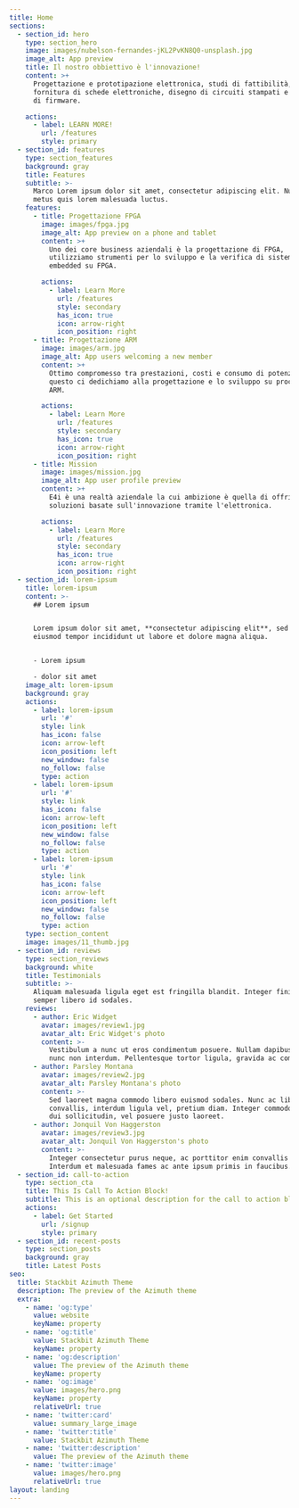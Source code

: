 ```yaml
---
title: Home
sections:
  - section_id: hero
    type: section_hero
    image: images/nubelson-fernandes-jKL2PvKN8Q0-unsplash.jpg
    image_alt: App preview
    title: Il nostro obbiettivo è l'innovazione!
    content: >+
      Progettazione e prototipazione elettronica, studi di fattibilità,
      fornitura di schede elettroniche, disegno di circuiti stampati e sviluppo
      di firmware.

    actions:
      - label: LEARN MORE!
        url: /features
        style: primary
  - section_id: features
    type: section_features
    background: gray
    title: Features
    subtitle: >-
      Marco Lorem ipsum dolor sit amet, consectetur adipiscing elit. Nullam a
      metus quis lorem malesuada luctus.
    features:
      - title: Progettazione FPGA
        image: images/fpga.jpg
        image_alt: App preview on a phone and tablet
        content: >+
          Uno dei core business aziendali è la progettazione di FPGA,
          utilizziamo strumenti per lo sviluppo e la verifica di sistemi
          embedded su FPGA.

        actions:
          - label: Learn More
            url: /features
            style: secondary
            has_icon: true
            icon: arrow-right
            icon_position: right
      - title: Progettazione ARM
        image: images/arm.jpg
        image_alt: App users welcoming a new member
        content: >+
          Ottimo compromesso tra prestazioni, costi e consumo di potenza, per
          questo ci dedichiamo alla progettazione e lo sviluppo su processori
          ARM.

        actions:
          - label: Learn More
            url: /features
            style: secondary
            has_icon: true
            icon: arrow-right
            icon_position: right
      - title: Mission
        image: images/mission.jpg
        image_alt: App user profile preview
        content: >+
          E4i è una realtà aziendale la cui ambizione è quella di offrire
          soluzioni basate sull'innovazione tramite l'elettronica.

        actions:
          - label: Learn More
            url: /features
            style: secondary
            has_icon: true
            icon: arrow-right
            icon_position: right
  - section_id: lorem-ipsum
    title: lorem-ipsum
    content: >-
      ## Lorem ipsum


      Lorem ipsum dolor sit amet, **consectetur adipiscing elit**, sed do
      eiusmod tempor incididunt ut labore et dolore magna aliqua.


      - Lorem ipsum

      - dolor sit amet
    image_alt: lorem-ipsum
    background: gray
    actions:
      - label: lorem-ipsum
        url: '#'
        style: link
        has_icon: false
        icon: arrow-left
        icon_position: left
        new_window: false
        no_follow: false
        type: action
      - label: lorem-ipsum
        url: '#'
        style: link
        has_icon: false
        icon: arrow-left
        icon_position: left
        new_window: false
        no_follow: false
        type: action
      - label: lorem-ipsum
        url: '#'
        style: link
        has_icon: false
        icon: arrow-left
        icon_position: left
        new_window: false
        no_follow: false
        type: action
    type: section_content
    image: images/11_thumb.jpg
  - section_id: reviews
    type: section_reviews
    background: white
    title: Testimonials
    subtitle: >-
      Aliquam malesuada ligula eget est fringilla blandit. Integer finibus
      semper libero id sodales.
    reviews:
      - author: Eric Widget
        avatar: images/review1.jpg
        avatar_alt: Eric Widget's photo
        content: >-
          Vestibulum a nunc ut eros condimentum posuere. Nullam dapibus quis
          nunc non interdum. Pellentesque tortor ligula, gravida ac commodo eu.
      - author: Parsley Montana
        avatar: images/review2.jpg
        avatar_alt: Parsley Montana's photo
        content: >-
          Sed laoreet magna commodo libero euismod sodales. Nunc ac libero
          convallis, interdum ligula vel, pretium diam. Integer commodo sem at
          dui sollicitudin, vel posuere justo laoreet.
      - author: Jonquil Von Haggerston
        avatar: images/review3.jpg
        avatar_alt: Jonquil Von Haggerston's photo
        content: >-
          Integer consectetur purus neque, ac porttitor enim convallis vitae.
          Interdum et malesuada fames ac ante ipsum primis in faucibus.
  - section_id: call-to-action
    type: section_cta
    title: This Is Call To Action Block!
    subtitle: This is an optional description for the call to action block.
    actions:
      - label: Get Started
        url: /signup
        style: primary
  - section_id: recent-posts
    type: section_posts
    background: gray
    title: Latest Posts
seo:
  title: Stackbit Azimuth Theme
  description: The preview of the Azimuth theme
  extra:
    - name: 'og:type'
      value: website
      keyName: property
    - name: 'og:title'
      value: Stackbit Azimuth Theme
      keyName: property
    - name: 'og:description'
      value: The preview of the Azimuth theme
      keyName: property
    - name: 'og:image'
      value: images/hero.png
      keyName: property
      relativeUrl: true
    - name: 'twitter:card'
      value: summary_large_image
    - name: 'twitter:title'
      value: Stackbit Azimuth Theme
    - name: 'twitter:description'
      value: The preview of the Azimuth theme
    - name: 'twitter:image'
      value: images/hero.png
      relativeUrl: true
layout: landing
---
```

